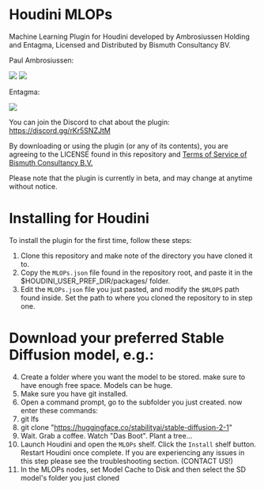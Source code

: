 # Houdini MLOPs
Machine Learning Plugin for Houdini developed by Ambrosiussen Holding and Entagma, Licensed and Distributed by Bismuth Consultancy BV.

Paul Ambrosiussen:

[![](https://img.shields.io/badge/twitter-%230077B5.svg?style=for-the-badge&logo=twitter)](https://twitter.com/ambrosiussen_p)
[![](https://img.shields.io/badge/linkedin-%230077B5.svg?style=for-the-badge&logo=linkedin)](https://www.linkedin.com/in/paulambrosiussen/)

Entagma:

[![](https://img.shields.io/badge/twitter-%230077B5.svg?style=for-the-badge&logo=twitter)](https://twitter.com/entagma)

You can join the Discord to chat about the plugin: https://discord.gg/rKr5SNZJtM

By downloading or using the plugin (or any of its contents), you are agreeing to the LICENSE found in this repository and [Terms of Service of Bismuth Consultancy B.V.](https://www.bismuthconsultancy.com/s/EN_Terms_And_Conditions-f5sk.pdf)

Please note that the plugin is currently in beta, and may change at anytime without notice.

# Installing for Houdini
To install the plugin for the first time, follow these steps:
1. Clone this repository and make note of the directory you have cloned it to.
2. Copy the `MLOPs.json` file found in the repository root, and paste it in the $HOUDINI_USER_PREF_DIR/packages/ folder.
3. Edit the `MLOPs.json` file you just pasted, and modify the `$MLOPS` path found inside. Set the path to where you cloned the repository to in step one.
# Download your preferred Stable Diffusion model, e.g.:
4. Create a folder where you want the model to be stored. make sure to have enough free space. Models can be huge.
5. Make sure you have git installed.
6. Open a command prompt, go to the subfolder you just created.
now enter these commands:
7. git lfs
8. git clone "https://huggingface.co/stabilityai/stable-diffusion-2-1"
9. Wait. Grab a coffee. Watch "Das Boot". Plant a tree...
10. Launch Houdini and open the `MLOPs` shelf. Click the `Install` shelf button. Restart Houdini once complete. If you are experiencing any issues in this step please see the troubleshooting section. (CONTACT US!)
11. In the MLOPs nodes, set Model Cache to Disk and then select the SD model's folder you just cloned

